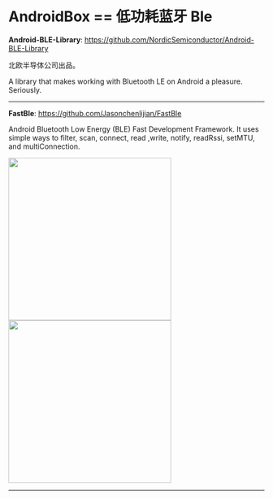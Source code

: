 


# AndroidBox == 低功耗蓝牙   Ble

**Android-BLE-Library**: https://github.com/NordicSemiconductor/Android-BLE-Library

北欧半导体公司出品。

A library that makes working with Bluetooth LE on Android a pleasure. Seriously.


---

**FastBle**: https://github.com/Jasonchenlijian/FastBle

Android Bluetooth Low Energy (BLE) Fast Development Framework. It uses simple ways to filter, scan, connect, read ,write, notify, readRssi, setMTU, and multiConnection.

<img src="https://github.com/Jasonchenlijian/FastBle/raw/master/preview/new_1.png" width="320" />

<img src="https://github.com/Jasonchenlijian/FastBle/raw/master/preview/new_2.png" width="320" />

---
